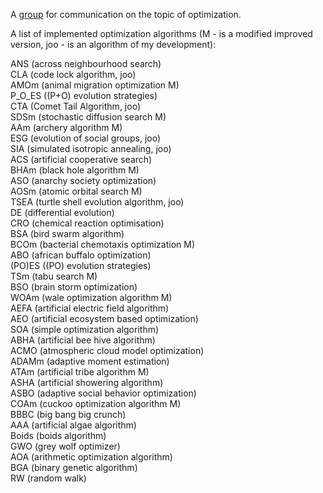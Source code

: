 A [group](https://t.me/+vazsAAcney4zYmZi) for communication on the topic of optimization.                           

A list of implemented optimization algorithms (M - is a modified improved version, joo - is an algorithm of my development): 

ANS (across neighbourhood search)               
CLA (code lock algorithm, joo)               
AMOm (animal migration optimization M)                      
P_O_ES ((P+O) evolution strategies)               
CTA (Comet Tail Algorithm, joo)               
SDSm (stochastic diffusion search M)               
AAm (archery algorithm M)                     
ESG (evolution of social groups, joo)               
SIA (simulated isotropic annealing, joo)  
ACS (artificial cooperative search)                                
BHAm (black hole algorithm M)                               
ASO (anarchy society optimization)               
AOSm (atomic orbital search M)                      
TSEA (turtle shell evolution algorithm, joo)               
DE (differential evolution)               
CRO (chemical reaction optimisation)               
BSA (bird swarm algorithm)                                        
BCOm (bacterial chemotaxis optimization M)      
ABO (african buffalo optimization)                                
(PO)ES ((PO) evolution strategies)               
TSm (tabu search M)               
BSO (brain storm optimization)               
WOAm (wale optimization algorithm M)  
AEFA (artificial electric field algorithm)              
AEO (artificial ecosystem based optimization)                    
SOA (simple optimization algorithm)                    
ABHA (artificial bee hive algorithm)        
ACMO (atmospheric cloud model optimization)                  
ADAMm (adaptive moment estimation)      
ATAm (artificial tribe algorithm M)            
ASHA (artificial showering algorithm)                  
ASBO (adaptive social behavior optimization)        
COAm (cuckoo optimization algorithm M)    
BBBC (big bang big crunch)                                   
AAA (artificial algae algorithm)                           
Boids (boids algorithm)               
GWO (grey wolf optimizer)  
AOA (arithmetic optimization algorithm)        
BGA (binary genetic algorithm)                           
RW (random walk)      